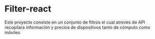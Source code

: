 # Filter-react
Este proyecto consiste en un conjunto de filtros el cual atreves de API recopilara información y precios de dispositivos tanto de cómputo como móviles

